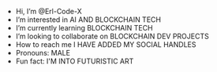 -  Hi, I’m @Erl-Code-X
-  I’m interested in AI AND BLOCKCHAIN TECH
-  I’m currently learning BLOCKCHAIN TECH
-  I’m looking to collaborate on BLOCKCHAIN DEV PROJECTS
-  How to reach me I HAVE ADDED MY SOCIAL HANDLES
-  Pronouns: MALE
-  Fun fact: I'M INTO FUTURISTIC ART

<!---
Erl-Code-X/Erl-Code-X is a ✨ special ✨ repository because its `README.md` (this file) appears on your GitHub profile.
You can click the Preview link to take a look at your changes.
--->

